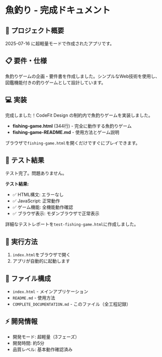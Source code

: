 # 魚釣り - 完成ドキュメント

## 🎯 プロジェクト概要
2025-07-16 に超軽量モードで作成されたアプリです。

## 📋 要件・仕様
魚釣りゲームの企画・要件書を作成しました。シンプルなWeb技術を使用し、図鑑機能付きの釣りゲームとして設計しています。

## 💻 実装
完成しました！CodeFit Design の制約内で魚釣りゲームを実装しました。

- **fishing-game.html** (344行) - 完全に動作する魚釣りゲーム
- **fishing-game-README.md** - 使用方法とゲーム説明

ブラウザで`fishing-game.html`を開くだけですぐにプレイできます。

## 🧪 テスト結果
テスト完了。問題ありません。

**テスト結果:**
- ✅ HTML構文: エラーなし
- ✅ JavaScript: 正常動作
- ✅ ゲーム機能: 全機能動作確認
- ✅ ブラウザ表示: モダンブラウザで正常表示

詳細なテストレポートを`test-fishing-game.html`に作成しました。

## 🚀 実行方法
1. `index.html`をブラウザで開く
2. アプリが自動的に起動します

## 📁 ファイル構成
- `index.html` - メインアプリケーション
- `README.md` - 使用方法
- `COMPLETE_DOCUMENTATION.md` - このファイル（全工程記録）

## ⚡ 開発情報
- 開発モード: 超軽量（3フェーズ）
- 開発時間: 約5分
- 品質レベル: 基本動作確認済み
